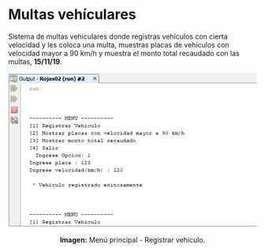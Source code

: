 # Multas vehículares
Sistema de multas vehiculares donde registras vehículos con cierta velocidad y les coloca una multa, muestras placas de vehículos con velocidad mayor a 90 km/h y muestra el monto total recaudado con las multas, **15/11/19**.

<div align="center">
<img src="src/media/menu-principal.png">
<p><strong>Imagen:</strong> Menú principal - Registrar vehículo.</p>
</div>
